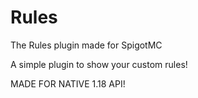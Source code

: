 # Rules
The Rules plugin made for SpigotMC

A simple plugin to show your custom rules!

MADE FOR NATIVE 1.18 API!

